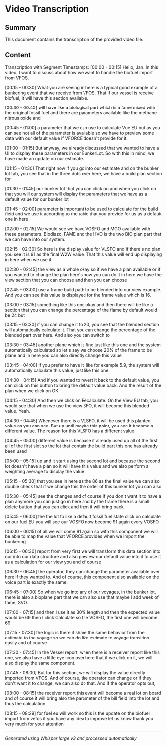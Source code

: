 # Video Transcription

## Summary
This document contains the transcription of the provided video file.

## Content

Transcription with Segment Timestamps:
[00:00 - 00:15] Hello, Jan. In this video, I want to discuss about how we want to handle the biofuel import from VFOS.

[00:15 - 00:30] What you are seeing in here is a typical good example of a bunkering event that we receive from VFOS. That if our vessel is receive biofuel, it will have this section available.

[00:30 - 00:45] will have like a biological part which is a fame mixed with the original fossil fuel and there are parameters available like the methane nitrous oxide and

[00:45 - 01:00] a parameter that we can use to calculate Vue EU but as you can see not all of the parameter is available so we have to preview some data with our default value if VFORCE doesn't provide for it.

[01:00 - 01:15] But anyway, we already discussed that we wanted to have a UI to display these parameters in our BunkerLot. So with this in mind, we have made an update on our estimate.

[01:15 - 01:30] That right now if you go into our estimate and on the bunker lot tab, you see that in the three dots over here, we have a build plan section for

[01:30 - 01:45] our bunker lot that you can click on and when you click on that you will our system will display the parameters that we have as a default value for our bunker lot

[01:45 - 02:00] parameter is important to be used to calculate for the build field and we use it according to the table that you provide for us as a default one in here

[02:00 - 02:15] We would see we have VOSFO and MGO available with these parameters. Biodiazo, FAME and the HVO is the two BIO plan part that we can have into our system.

[02:15 - 02:30] So here is the display value for VLSFO and if there's no plan you see it is 91 as the final W2W value. That this value will end up displaying in here when we use it.

[02:30 - 02:45] the view as a whole okay so if we have a plan available or if you wanted to change the plan here's how you can do it in here we have the view section that you can choose and then you can choose

[02:45 - 03:00] use a frame build path to be blended into our view example. And you can see this value is displayed for the frame value which is 16.

[03:00 - 03:15] something like this one okay and then there will be like a section that you can change the percentage of the flame by default would be 24 but

[03:15 - 03:30] if you can change it to 20, you see that the blended section will automatically calculate it. That you can change the percentage of the blended part over here. And also you can switch to

[03:30 - 03:45] another plane which is fine just like this one and the system automatically calculated so let's say we choose 20% of the frame to be plane and in here you can also directly change this value

[03:45 - 04:00] If you prefer to have it, like for example 5.9, the system will automatically calculate this value, just like this one.

[04:00 - 04:15] And if you wanted to revert it back to the default value, you can click on this button to bring the default value back. And the result of the plan when we click on OK.

[04:15 - 04:30] And then we click on Recalculate. On the View EU tab, you would see that when we use the view SFO, it will become this blended value. Yeah.

[04:30 - 04:45] Whenever there is a VLSFO, it will be used this planted value as you can see. But up until maybe this point, you see it become a different value. The reason for this VLSFO has a different value

[04:45 - 05:00] different value is because it already used up all of the first all of the first slot so the lot that contain the build part this one has already been used

[05:00 - 05:15] up and it start using the second lot and because the second lot doesn't have a plan so it will have this value and we also perform a weighting average to display the value

[05:15 - 05:30] that you see in here as the 86 as the final value we can also double check that if we change this the order of this bunker lot you can also

[05:30 - 05:45] see the changes and of course if you don't want it to have a plan anymore you can just go in here and by the frame there is a small delete button that you can click and then it will bring back

[05:45 - 06:00] the the lot to like a default fossil fuel state click on calculate on our fuel EU you will see our VOSFO now become 91 again every VOSFO

[06:00 - 06:15] of all we will come 91 again so with this component we will be able to map the value that VFORCE provides when we import the bunkering

[06:15 - 06:30] report from very first we will transform this data section into our into our data structure and also preview our default value into it to use it as a calculation for our view you and of course

[06:30 - 06:45] the operator, they can change the parameter available over here if they wanted to. And of course, this component also available on the voice part is exactly the same.

[06:45 - 07:00] So when we go into any of our voyages, in the bunker lot, there is also a bioplane part that we can also use that maybe I add week of fame, SVO.

[07:00 - 07:15] and then I use it as 30% length and then the expected value would be 69 then I click Calculate so the VOSFO, the first one will become 69

[07:15 - 07:30] the logic is there it share the same behavior from the estimate to the voyage so we can do like estimate to voyage transition easily and of course

[07:30 - 07:45] In the Vessel report, when there is a receiver report like this one, we also have a little eye icon over here that if we click on it, we will also display the same component.

[07:45 - 08:00] But for this section, we will display the value directly imported from VFOS. And of course, the operator can change or if they don't want it to change, we can also do that. And if the operator opts out,

[08:00 - 08:15] the receiver report this event will become a real lot on board and of course it will bring also the parameter of the bill field into the lot and thus the calculation

[08:15 - 08:29] for fuel eu will work so this is the update on the biofuel import from vefos if you have any idea to improve let us know thank you very much for your attention



---
*Generated using Whisper large v3 and processed automatically*

